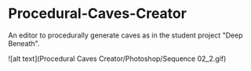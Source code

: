 # Procedural-Caves-Creator
An editor to procedurally generate caves as in the student project "Deep Beneath".

![alt text](Procedural Caves Creator/Photoshop/Sequence 02_2.gif)
